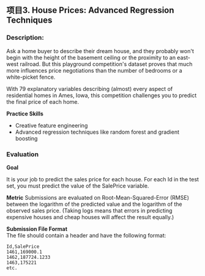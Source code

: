 ## 项目3. House Prices: Advanced Regression Techniques

### Description: 
Ask a home buyer to describe their dream house, and they probably won't begin with the height of the basement ceiling or the proximity to an east-west railroad.
But this playground competition's dataset proves that much more influences price negotiations than the number of bedrooms or a white-picket fence.

With 79 explanatory variables describing (almost) every aspect of residential homes in Ames, Iowa, this competition challenges you to predict the final price of each home.

__Practice Skills__
- Creative feature engineering 
- Advanced regression techniques like random forest and gradient boosting


### Evaluation
__Goal__  

It is your job to predict the sales price for each house. For each Id in the test set, you must predict the value of the SalePrice variable. 

__Metric__ 
Submissions are evaluated on Root-Mean-Squared-Error (RMSE) between the logarithm of the predicted value and the logarithm of the observed sales price. (Taking logs means that errors in predicting expensive houses and cheap houses will affect the result equally.)

__Submission File Format__   
The file should contain a header and have the following format:
```
Id,SalePrice
1461,169000.1
1462,187724.1233
1463,175221
etc.
```
